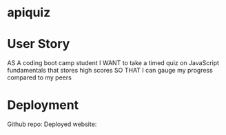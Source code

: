 # apiquiz

# User Story
AS A coding boot camp student
I WANT to take a timed quiz on JavaScript fundamentals that stores high scores
SO THAT I can gauge my progress compared to my peers

# Deployment

Github repo:
Deployed website: